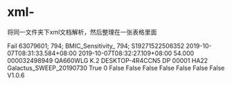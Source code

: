 # xml-
将同一文件夹下xml文档解析，然后整理在一张表格里面
<?xml version="1.0" encoding="UTF-8"?>
<?xml-stylesheet type='text/xsl' href='C:\Wistron_TDC\TDCXSL.xsl'?>
<TestResults>
<OverallResult>
<Result>Fail</Result>
<ErrorCode>63079601;</ErrorCode>
<LogErrorMessage></LogErrorMessage>
<ErrorTestName> 794;</ErrorTestName>
<ErrorFullTestName>BMIC_Sensitivity_ 794;</ErrorFullTestName>
<ErrorDetails> </ErrorDetails>
</OverallResult>
<UnitSerialNumber>S19271522506352</UnitSerialNumber>
<StartDate>2019-10-07T08:31:33.584+08:00</StartDate>
<StopDate>2019-10-07T08:32:27.109+08:00</StopDate>
<TestCycleTime>54.000</TestCycleTime>
<MoNumber>000032498949</MoNumber>
<ModelName>QA660WLG</ModelName>
<BOMVersion>K.2</BOMVersion>
<User></User>
<ComputerName>DESKTOP-4R4CCN5</ComputerName>
<StationType>DP</StationType>
<StationId>00001</StationId>
<StationLine>HA22</StationLine>
<TestBundleVersion>Galactus_SWEEP_20190730</TestBundleVersion>
<DutSwVersion></DutSwVersion>
<FlowCheckResults>True</FlowCheckResults>
<ProberUseTimes>0</ProberUseTimes>
<CameraVideo>False</CameraVideo>
<GRRTest>False</GRRTest>
<StrainGageTest>False</StrainGageTest>
<RFCableLoss>False</RFCableLoss>
<CoFixtureTest>False</CoFixtureTest>
<CameraCal>False</CameraCal>
<AcousticCal>False</AcousticCal>
<XMLVersion>V1.0.6</XMLVersion>
<TestDatas>
<TestData Name="BMIC_Frequency" Status="Pass" TestTime="27.390">
<Measurements>
<MeasurementData Name="8000" Status="Pass" Result="7996.930" LowerLimit="0.000" UpperLimit="8888.000" Units="Hz" CompType="GTLT" LogCount="0" LogTime="2019-10-07T08:32:06.160+08:00"/>
</Measurements>
</TestData>
<TestData Name="BMIC_Sensitivity" Status="Pass" TestTime="27.390">
<Measurements>
<MeasurementData Name="8000" Status="Pass" Result="-34.190" LowerLimit="-88888.000" UpperLimit="88888.000" Units="dBV" CompType="GTLT" LogCount="0" LogTime="2019-10-07T08:32:06.163+08:00"/>
</Measurements>
</TestData>
<TestData Name="BMIC_THD" Status="Pass" TestTime="27.390">
<Measurements>
<MeasurementData Name="8000" Status="Pass" Result="0.180" LowerLimit="0.000" UpperLimit="88888.000" Units="%" CompType="GTLT" LogCount="0" LogTime="2019-10-07T08:32:06.167+08:00"/>
</Measurements>
</TestData>
<TestData Name="BMIC_Frequency" Status="Pass" TestTime="27.406">
<Measurements>
<MeasurementData Name="6350" Status="Pass" Result="6347.040" LowerLimit="6335.000" UpperLimit="6365.000" Units="Hz" CompType="GTLT" LogCount="0" LogTime="2019-10-07T08:32:06.169+08:00"/>
</Measurements>
</TestData>
<TestData Name="BMIC_Sensitivity" Status="Pass" TestTime="27.406">
<Measurements>
<MeasurementData Name="6350" Status="Pass" Result="-33.110" LowerLimit="-37.990" UpperLimit="-27.990" Units="dBV" CompType="GTLT" LogCount="0" LogTime="2019-10-07T08:32:06.174+08:00"/>
</Measurements>
</TestData>
<TestData Name="BMIC_THD" Status="Pass" TestTime="27.406">
<Measurements>
<MeasurementData Name="6350" Status="Pass" Result="0.370" LowerLimit="0.000" UpperLimit="7.000" Units="%" CompType="GTLT" LogCount="0" LogTime="2019-10-07T08:32:06.178+08:00"/>
</Measurements>
</TestData>
<TestData Name="BMIC_Frequency" Status="Pass" TestTime="27.406">
<Measurements>
<MeasurementData Name="5040" Status="Pass" Result="5037.980" LowerLimit="5025.000" UpperLimit="5055.000" Units="Hz" CompType="GTLT" LogCount="0" LogTime="2019-10-07T08:32:06.181+08:00"/>
</Measurements>
</TestData>
<TestData Name="BMIC_Sensitivity" Status="Pass" TestTime="27.422">
<Measurements>
<MeasurementData Name="5040" Status="Pass" Result="-44.160" LowerLimit="-48.750" UpperLimit="-38.750" Units="dBV" CompType="GTLT" LogCount="0" LogTime="2019-10-07T08:32:06.185+08:00"/>
</Measurements>
</TestData>
<TestData Name="BMIC_THD" Status="Pass" TestTime="27.422">
<Measurements>
<MeasurementData Name="5040" Status="Pass" Result="0.140" LowerLimit="0.000" UpperLimit="7.000" Units="%" CompType="GTLT" LogCount="0" LogTime="2019-10-07T08:32:06.188+08:00"/>
</Measurements>
</TestData>
<TestData Name="BMIC_Frequency" Status="Pass" TestTime="27.422">
<Measurements>
<MeasurementData Name="4000" Status="Pass" Result="3998.230" LowerLimit="3985.000" UpperLimit="4015.000" Units="Hz" CompType="GTLT" LogCount="0" LogTime="2019-10-07T08:32:06.192+08:00"/>
</Measurements>
</TestData>
<TestData Name="BMIC_Sensitivity" Status="Pass" TestTime="27.422">
<Measurements>
<MeasurementData Name="4000" Status="Pass" Result="-39.570" LowerLimit="-44.550" UpperLimit="-34.550" Units="dBV" CompType="GTLT" LogCount="0" LogTime="2019-10-07T08:32:06.195+08:00"/>
</Measurements>
</TestData>
<TestData Name="BMIC_THD" Status="Pass" TestTime="27.422">
<Measurements>
<MeasurementData Name="4000" Status="Pass" Result="0.190" LowerLimit="0.000" UpperLimit="7.000" Units="%" CompType="GTLT" LogCount="0" LogTime="2019-10-07T08:32:06.198+08:00"/>
</Measurements>
</TestData>
<TestData Name="BMIC_Frequency" Status="Pass" TestTime="27.437">
<Measurements>
<MeasurementData Name="3175" Status="Pass" Result="3173.670" LowerLimit="3160.000" UpperLimit="3190.000" Units="Hz" CompType="GTLT" LogCount="0" LogTime="2019-10-07T08:32:06.201+08:00"/>
</Measurements>
</TestData>
<TestData Name="BMIC_Sensitivity" Status="Pass" TestTime="27.437">
<Measurements>
<MeasurementData Name="3175" Status="Pass" Result="-27.810" LowerLimit="-30.780" UpperLimit="-20.780" Units="dBV" CompType="GTLT" LogCount="0" LogTime="2019-10-07T08:32:06.204+08:00"/>
</Measurements>
</TestData>
<TestData Name="BMIC_THD" Status="Pass" TestTime="27.437">
<Measurements>
<MeasurementData Name="3175" Status="Pass" Result="0.380" LowerLimit="0.000" UpperLimit="7.000" Units="%" CompType="GTLT" LogCount="0" LogTime="2019-10-07T08:32:06.205+08:00"/>
</Measurements>
</TestData>
<TestData Name="BMIC_Frequency" Status="Pass" TestTime="27.437">
<Measurements>
<MeasurementData Name="2520" Status="Pass" Result="2518.900" LowerLimit="2505.000" UpperLimit="2535.000" Units="Hz" CompType="GTLT" LogCount="0" LogTime="2019-10-07T08:32:06.206+08:00"/>
</Measurements>
</TestData>
<TestData Name="BMIC_Sensitivity" Status="Pass" TestTime="27.437">
<Measurements>
<MeasurementData Name="2520" Status="Pass" Result="-38.750" LowerLimit="-42.940" UpperLimit="-32.940" Units="dBV" CompType="GTLT" LogCount="0" LogTime="2019-10-07T08:32:06.207+08:00"/>
</Measurements>
</TestData>
<TestData Name="BMIC_THD" Status="Pass" TestTime="27.437">
<Measurements>
<MeasurementData Name="2520" Status="Pass" Result="0.120" LowerLimit="0.000" UpperLimit="7.000" Units="%" CompType="GTLT" LogCount="0" LogTime="2019-10-07T08:32:06.208+08:00"/>
</Measurements>
</TestData>
<TestData Name="BMIC_Frequency" Status="Pass" TestTime="27.437">
<Measurements>
<MeasurementData Name="2000" Status="Pass" Result="1999.120" LowerLimit="1985.000" UpperLimit="2015.000" Units="Hz" CompType="GTLT" LogCount="0" LogTime="2019-10-07T08:32:06.209+08:00"/>
</Measurements>
</TestData>
<TestData Name="BMIC_Sensitivity" Status="Pass" TestTime="27.437">
<Measurements>
<MeasurementData Name="2000" Status="Pass" Result="-40.580" LowerLimit="-45.750" UpperLimit="-35.750" Units="dBV" CompType="GTLT" LogCount="0" LogTime="2019-10-07T08:32:06.210+08:00"/>
</Measurements>
</TestData>
<TestData Name="BMIC_THD" Status="Pass" TestTime="27.437">
<Measurements>
<MeasurementData Name="2000" Status="Pass" Result="0.090" LowerLimit="0.000" UpperLimit="7.000" Units="%" CompType="GTLT" LogCount="0" LogTime="2019-10-07T08:32:06.211+08:00"/>
</Measurements>
</TestData>
<TestData Name="BMIC_Frequency" Status="Pass" TestTime="27.437">
<Measurements>
<MeasurementData Name="1587" Status="Pass" Result="1586.320" LowerLimit="1572.000" UpperLimit="1602.000" Units="Hz" CompType="GTLT" LogCount="0" LogTime="2019-10-07T08:32:06.212+08:00"/>
</Measurements>
</TestData>
<TestData Name="BMIC_Sensitivity" Status="Pass" TestTime="27.437">
<Measurements>
<MeasurementData Name="1587" Status="Pass" Result="-39.960" LowerLimit="-44.650" UpperLimit="-34.650" Units="dBV" CompType="GTLT" LogCount="0" LogTime="2019-10-07T08:32:06.213+08:00"/>
</Measurements>
</TestData>
<TestData Name="BMIC_THD" Status="Pass" TestTime="27.453">
<Measurements>
<MeasurementData Name="1587" Status="Pass" Result="0.080" LowerLimit="0.000" UpperLimit="7.000" Units="%" CompType="GTLT" LogCount="0" LogTime="2019-10-07T08:32:06.214+08:00"/>
</Measurements>
</TestData>
<TestData Name="BMIC_Frequency" Status="Pass" TestTime="27.453">
<Measurements>
<MeasurementData Name="1260" Status="Pass" Result="1259.450" LowerLimit="1245.000" UpperLimit="1275.000" Units="Hz" CompType="GTLT" LogCount="0" LogTime="2019-10-07T08:32:06.215+08:00"/>
</Measurements>
</TestData>
<TestData Name="BMIC_Sensitivity" Status="Pass" TestTime="27.453">
<Measurements>
<MeasurementData Name="1260" Status="Pass" Result="-39.460" LowerLimit="-44.780" UpperLimit="-34.780" Units="dBV" CompType="GTLT" LogCount="0" LogTime="2019-10-07T08:32:06.216+08:00"/>
</Measurements>
</TestData>
<TestData Name="BMIC_THD" Status="Pass" TestTime="27.453">
<Measurements>
<MeasurementData Name="1260" Status="Pass" Result="0.100" LowerLimit="0.000" UpperLimit="7.000" Units="%" CompType="GTLT" LogCount="0" LogTime="2019-10-07T08:32:06.217+08:00"/>
</Measurements>
</TestData>
<TestData Name="BMIC_Frequency" Status="Pass" TestTime="27.453">
<Measurements>
<MeasurementData Name="1000" Status="Pass" Result="999.570" LowerLimit="985.000" UpperLimit="1015.000" Units="Hz" CompType="GTLT" LogCount="0" LogTime="2019-10-07T08:32:06.218+08:00"/>
</Measurements>
</TestData>
<TestData Name="BMIC_Sensitivity" Status="Pass" TestTime="27.453">
<Measurements>
<MeasurementData Name="1000" Status="Pass" Result="-36.730" LowerLimit="-42.270" UpperLimit="-32.270" Units="dBV" CompType="GTLT" LogCount="0" LogTime="2019-10-07T08:32:06.219+08:00"/>
</Measurements>
</TestData>
<TestData Name="BMIC_THD" Status="Pass" TestTime="27.453">
<Measurements>
<MeasurementData Name="1000" Status="Pass" Result="0.150" LowerLimit="0.000" UpperLimit="7.000" Units="%" CompType="GTLT" LogCount="0" LogTime="2019-10-07T08:32:06.220+08:00"/>
</Measurements>
</TestData>
<TestData Name="BMIC_Frequency" Status="Pass" TestTime="27.453">
<Measurements>
<MeasurementData Name=" 794" Status="Pass" Result="796.830" LowerLimit="779.000" UpperLimit="809.000" Units="Hz" CompType="GTLT" LogCount="0" LogTime="2019-10-07T08:32:06.221+08:00"/>
</Measurements>
</TestData>
<TestData Name="BMIC_Sensitivity" Status="Fail" TestTime="27.453">
<Measurements>
<MeasurementData Name=" 794" Status="Fail" Result="-44.460" LowerLimit="-35.910" UpperLimit="-25.910" Units="dBV" CompType="GTLT" LogCount="0" LogTime="2019-10-07T08:32:06.222+08:00"/>
</Measurements>
</TestData>
<TestData Name="BMIC_THD" Status="Pass" TestTime="27.453">
<Measurements>
<MeasurementData Name=" 794" Status="Pass" Result="1.240" LowerLimit="0.000" UpperLimit="10.000" Units="%" CompType="GTLT" LogCount="0" LogTime="2019-10-07T08:32:06.223+08:00"/>
</Measurements>
</TestData>
<TestData Name="BMIC_Frequency" Status="Pass" TestTime="27.453">
<Measurements>
<MeasurementData Name=" 630" Status="Pass" Result="629.720" LowerLimit="615.000" UpperLimit="645.000" Units="Hz" CompType="GTLT" LogCount="0" LogTime="2019-10-07T08:32:06.224+08:00"/>
</Measurements>
</TestData>
<TestData Name="BMIC_Sensitivity" Status="Pass" TestTime="27.453">
<Measurements>
<MeasurementData Name=" 630" Status="Pass" Result="-35.510" LowerLimit="-40.430" UpperLimit="-30.430" Units="dBV" CompType="GTLT" LogCount="0" LogTime="2019-10-07T08:32:06.225+08:00"/>
</Measurements>
</TestData>
<TestData Name="BMIC_THD" Status="Pass" TestTime="27.453">
<Measurements>
<MeasurementData Name=" 630" Status="Pass" Result="0.170" LowerLimit="0.000" UpperLimit="10.000" Units="%" CompType="GTLT" LogCount="0" LogTime="2019-10-07T08:32:06.226+08:00"/>
</Measurements>
</TestData>
<TestData Name="BMIC_Frequency" Status="Pass" TestTime="27.453">
<Measurements>
<MeasurementData Name=" 500" Status="Pass" Result="499.780" LowerLimit="485.000" UpperLimit="515.000" Units="Hz" CompType="GTLT" LogCount="0" LogTime="2019-10-07T08:32:06.227+08:00"/>
</Measurements>
</TestData>
<TestData Name="BMIC_Sensitivity" Status="Pass" TestTime="27.453">
<Measurements>
<MeasurementData Name=" 500" Status="Pass" Result="-39.920" LowerLimit="-44.810" UpperLimit="-34.810" Units="dBV" CompType="GTLT" LogCount="0" LogTime="2019-10-07T08:32:06.228+08:00"/>
</Measurements>
</TestData>
<TestData Name="BMIC_THD" Status="Pass" TestTime="27.468">
<Measurements>
<MeasurementData Name=" 500" Status="Pass" Result="0.110" LowerLimit="0.000" UpperLimit="10.000" Units="%" CompType="GTLT" LogCount="0" LogTime="2019-10-07T08:32:06.229+08:00"/>
</Measurements>
</TestData>
<TestData Name="BMIC_Frequency" Status="Pass" TestTime="27.468">
<Measurements>
<MeasurementData Name=" 397" Status="Pass" Result="396.830" LowerLimit="382.000" UpperLimit="412.000" Units="Hz" CompType="GTLT" LogCount="0" LogTime="2019-10-07T08:32:06.230+08:00"/>
</Measurements>
</TestData>
<TestData Name="BMIC_Sensitivity" Status="Pass" TestTime="27.468">
<Measurements>
<MeasurementData Name=" 397" Status="Pass" Result="-38.500" LowerLimit="-43.800" UpperLimit="-33.800" Units="dBV" CompType="GTLT" LogCount="0" LogTime="2019-10-07T08:32:06.231+08:00"/>
</Measurements>
</TestData>
<TestData Name="BMIC_THD" Status="Pass" TestTime="27.468">
<Measurements>
<MeasurementData Name=" 397" Status="Pass" Result="0.270" LowerLimit="0.000" UpperLimit="10.000" Units="%" CompType="GTLT" LogCount="0" LogTime="2019-10-07T08:32:06.232+08:00"/>
</Measurements>
</TestData>
<TestData Name="BMIC_Frequency" Status="Pass" TestTime="27.468">
<Measurements>
<MeasurementData Name=" 315" Status="Pass" Result="314.860" LowerLimit="300.000" UpperLimit="330.000" Units="Hz" CompType="GTLT" LogCount="0" LogTime="2019-10-07T08:32:06.232+08:00"/>
</Measurements>
</TestData>
<TestData Name="BMIC_Sensitivity" Status="Pass" TestTime="27.468">
<Measurements>
<MeasurementData Name=" 315" Status="Pass" Result="-39.480" LowerLimit="-44.760" UpperLimit="-34.760" Units="dBV" CompType="GTLT" LogCount="0" LogTime="2019-10-07T08:32:06.233+08:00"/>
</Measurements>
</TestData>
<TestData Name="BMIC_THD" Status="Pass" TestTime="27.468">
<Measurements>
<MeasurementData Name=" 315" Status="Pass" Result="0.420" LowerLimit="0.000" UpperLimit="10.000" Units="%" CompType="GTLT" LogCount="0" LogTime="2019-10-07T08:32:06.234+08:00"/>
</Measurements>
</TestData>
<TestData Name="BMIC_Frequency" Status="Pass" TestTime="27.468">
<Measurements>
<MeasurementData Name=" 250" Status="Pass" Result="24.500" LowerLimit="-8888.000" UpperLimit="8888.000" Units="Hz" CompType="GTLT" LogCount="0" LogTime="2019-10-07T08:32:06.235+08:00"/>
</Measurements>
</TestData>
<TestData Name="BMIC_Sensitivity" Status="Pass" TestTime="27.468">
<Measurements>
<MeasurementData Name=" 250" Status="Pass" Result="-101.950" LowerLimit="-8888.000" UpperLimit="8888.000" Units="dBV" CompType="GTLT" LogCount="0" LogTime="2019-10-07T08:32:06.236+08:00"/>
</Measurements>
</TestData>
<TestData Name="BMIC_THD" Status="Pass" TestTime="27.468">
<Measurements>
<MeasurementData Name=" 250" Status="Pass" Result="5.560" LowerLimit="-8888.000" UpperLimit="8888.000" Units="%" CompType="GTLT" LogCount="0" LogTime="2019-10-07T08:32:06.237+08:00"/>
</Measurements>
</TestData>
<TestData Name="SPK_Frequency" Status="Pass" TestTime="19.719">
<Measurements>
<MeasurementData Name="8000" Status="Pass" Result="8030.490" LowerLimit="-88888.000" UpperLimit="88888.000" Units="Hz" CompType="GTLT" LogCount="0" LogTime="2019-10-07T08:32:27.005+08:00"/>
</Measurements>
</TestData>
<TestData Name="SPK_SPL" Status="Pass" TestTime="19.735">
<Measurements>
<MeasurementData Name="8000" Status="Pass" Result="103.010" LowerLimit="-88888.000" UpperLimit="88888.000" Units="dBSPL" CompType="GTLT" LogCount="0" LogTime="2019-10-07T08:32:27.017+08:00"/>
</Measurements>
</TestData>
<TestData Name="SPK_THD" Status="Pass" TestTime="19.735">
<Measurements>
<MeasurementData Name="8000" Status="Pass" Result="0.800" LowerLimit="0.000" UpperLimit="88888.000" Units="%" CompType="GTLT" LogCount="0" LogTime="2019-10-07T08:32:27.020+08:00"/>
</Measurements>
</TestData>
<TestData Name="SPK_Frequency" Status="Pass" TestTime="19.735">
<Measurements>
<MeasurementData Name="6350" Status="Pass" Result="6319.650" LowerLimit="-88888.000" UpperLimit="88888.000" Units="Hz" CompType="GTLT" LogCount="0" LogTime="2019-10-07T08:32:27.024+08:00"/>
</Measurements>
</TestData>
<TestData Name="SPK_SPL" Status="Pass" TestTime="19.750">
<Measurements>
<MeasurementData Name="6350" Status="Pass" Result="98.680" LowerLimit="-88888.000" UpperLimit="88888.000" Units="dBSPL" CompType="GTLT" LogCount="0" LogTime="2019-10-07T08:32:27.027+08:00"/>
</Measurements>
</TestData>
<TestData Name="SPK_THD" Status="Pass" TestTime="19.750">
<Measurements>
<MeasurementData Name="6350" Status="Pass" Result="5.320" LowerLimit="0.000" UpperLimit="88888.000" Units="%" CompType="GTLT" LogCount="0" LogTime="2019-10-07T08:32:27.028+08:00"/>
</Measurements>
</TestData>
<TestData Name="SPK_Frequency" Status="Pass" TestTime="19.750">
<Measurements>
<MeasurementData Name="5040" Status="Pass" Result="5015.900" LowerLimit="4975.000" UpperLimit="5105.000" Units="Hz" CompType="GTLT" LogCount="0" LogTime="2019-10-07T08:32:27.030+08:00"/>
</Measurements>
</TestData>
<TestData Name="SPK_SPL" Status="Pass" TestTime="19.750">
<Measurements>
<MeasurementData Name="5040" Status="Pass" Result="109.790" LowerLimit="101.600" UpperLimit="114.600" Units="dBSPL" CompType="GTLT" LogCount="0" LogTime="2019-10-07T08:32:27.032+08:00"/>
</Measurements>
</TestData>
<TestData Name="SPK_THD" Status="Pass" TestTime="19.750">
<Measurements>
<MeasurementData Name="5040" Status="Pass" Result="0.650" LowerLimit="0.000" UpperLimit="40.000" Units="%" CompType="GTLT" LogCount="0" LogTime="2019-10-07T08:32:27.033+08:00"/>
</Measurements>
</TestData>
<TestData Name="SPK_Frequency" Status="Pass" TestTime="19.750">
<Measurements>
<MeasurementData Name="4000" Status="Pass" Result="4011.970" LowerLimit="3935.000" UpperLimit="4065.000" Units="Hz" CompType="GTLT" LogCount="0" LogTime="2019-10-07T08:32:27.035+08:00"/>
</Measurements>
</TestData>
<TestData Name="SPK_SPL" Status="Pass" TestTime="19.750">
<Measurements>
<MeasurementData Name="4000" Status="Pass" Result="118.130" LowerLimit="111.100" UpperLimit="123.100" Units="dBSPL" CompType="GTLT" LogCount="0" LogTime="2019-10-07T08:32:27.037+08:00"/>
</Measurements>
</TestData>
<TestData Name="SPK_THD" Status="Pass" TestTime="19.750">
<Measurements>
<MeasurementData Name="4000" Status="Pass" Result="15.200" LowerLimit="0.000" UpperLimit="40.000" Units="%" CompType="GTLT" LogCount="0" LogTime="2019-10-07T08:32:27.038+08:00"/>
</Measurements>
</TestData>
<TestData Name="SPK_Frequency" Status="Pass" TestTime="19.750">
<Measurements>
<MeasurementData Name="3175" Status="Pass" Result="3161.400" LowerLimit="3110.000" UpperLimit="3240.000" Units="Hz" CompType="GTLT" LogCount="0" LogTime="2019-10-07T08:32:27.039+08:00"/>
</Measurements>
</TestData>
<TestData Name="SPK_SPL" Status="Pass" TestTime="19.750">
<Measurements>
<MeasurementData Name="3175" Status="Pass" Result="110.570" LowerLimit="102.800" UpperLimit="117.600" Units="dBSPL" CompType="GTLT" LogCount="0" LogTime="2019-10-07T08:32:27.040+08:00"/>
</Measurements>
</TestData>
<TestData Name="SPK_THD" Status="Pass" TestTime="19.750">
<Measurements>
<MeasurementData Name="3175" Status="Pass" Result="1.260" LowerLimit="0.000" UpperLimit="30.000" Units="%" CompType="GTLT" LogCount="0" LogTime="2019-10-07T08:32:27.041+08:00"/>
</Measurements>
</TestData>
<TestData Name="SPK_Frequency" Status="Pass" TestTime="19.750">
<Measurements>
<MeasurementData Name="2520" Status="Pass" Result="2508.030" LowerLimit="2455.000" UpperLimit="2585.000" Units="Hz" CompType="GTLT" LogCount="0" LogTime="2019-10-07T08:32:27.042+08:00"/>
</Measurements>
</TestData>
<TestData Name="SPK_SPL" Status="Pass" TestTime="19.766">
<Measurements>
<MeasurementData Name="2520" Status="Pass" Result="118.670" LowerLimit="110.900" UpperLimit="122.900" Units="dBSPL" CompType="GTLT" LogCount="0" LogTime="2019-10-07T08:32:27.042+08:00"/>
</Measurements>
</TestData>
<TestData Name="SPK_THD" Status="Pass" TestTime="19.766">
<Measurements>
<MeasurementData Name="2520" Status="Pass" Result="16.670" LowerLimit="0.000" UpperLimit="30.000" Units="%" CompType="GTLT" LogCount="0" LogTime="2019-10-07T08:32:27.043+08:00"/>
</Measurements>
</TestData>
<TestData Name="SPK_Frequency" Status="Pass" TestTime="19.766">
<Measurements>
<MeasurementData Name="2000" Status="Pass" Result="2006.840" LowerLimit="1935.000" UpperLimit="2065.000" Units="Hz" CompType="GTLT" LogCount="0" LogTime="2019-10-07T08:32:27.044+08:00"/>
</Measurements>
</TestData>
<TestData Name="SPK_SPL" Status="Pass" TestTime="19.766">
<Measurements>
<MeasurementData Name="2000" Status="Pass" Result="115.190" LowerLimit="108.200" UpperLimit="120.200" Units="dBSPL" CompType="GTLT" LogCount="0" LogTime="2019-10-07T08:32:27.045+08:00"/>
</Measurements>
</TestData>
<TestData Name="SPK_THD" Status="Pass" TestTime="19.766">
<Measurements>
<MeasurementData Name="2000" Status="Pass" Result="1.850" LowerLimit="0.000" UpperLimit="15.000" Units="%" CompType="GTLT" LogCount="0" LogTime="2019-10-07T08:32:27.046+08:00"/>
</Measurements>
</TestData>
<TestData Name="SPK_Frequency" Status="Pass" TestTime="19.766">
<Measurements>
<MeasurementData Name="1587" Status="Pass" Result="1605.670" LowerLimit="1522.000" UpperLimit="1652.000" Units="Hz" CompType="GTLT" LogCount="0" LogTime="2019-10-07T08:32:27.047+08:00"/>
</Measurements>
</TestData>
<TestData Name="SPK_SPL" Status="Pass" TestTime="19.766">
<Measurements>
<MeasurementData Name="1587" Status="Pass" Result="109.530" LowerLimit="102.200" UpperLimit="114.200" Units="dBSPL" CompType="GTLT" LogCount="0" LogTime="2019-10-07T08:32:27.048+08:00"/>
</Measurements>
</TestData>
<TestData Name="SPK_THD" Status="Pass" TestTime="19.766">
<Measurements>
<MeasurementData Name="1587" Status="Pass" Result="1.070" LowerLimit="0.000" UpperLimit="15.000" Units="%" CompType="GTLT" LogCount="0" LogTime="2019-10-07T08:32:27.048+08:00"/>
</Measurements>
</TestData>
<TestData Name="SPK_Frequency" Status="Pass" TestTime="19.766">
<Measurements>
<MeasurementData Name="1260" Status="Pass" Result="1254.380" LowerLimit="1195.000" UpperLimit="1325.000" Units="Hz" CompType="GTLT" LogCount="0" LogTime="2019-10-07T08:32:27.049+08:00"/>
</Measurements>
</TestData>
<TestData Name="SPK_SPL" Status="Pass" TestTime="19.766">
<Measurements>
<MeasurementData Name="1260" Status="Pass" Result="109.080" LowerLimit="101.200" UpperLimit="113.200" Units="dBSPL" CompType="GTLT" LogCount="0" LogTime="2019-10-07T08:32:27.050+08:00"/>
</Measurements>
</TestData>
<TestData Name="SPK_THD" Status="Pass" TestTime="19.766">
<Measurements>
<MeasurementData Name="1260" Status="Pass" Result="6.250" LowerLimit="0.000" UpperLimit="15.000" Units="%" CompType="GTLT" LogCount="0" LogTime="2019-10-07T08:32:27.051+08:00"/>
</Measurements>
</TestData>
<TestData Name="SPK_Frequency" Status="Pass" TestTime="19.766">
<Measurements>
<MeasurementData Name="1000" Status="Pass" Result="1003.430" LowerLimit="935.000" UpperLimit="1065.000" Units="Hz" CompType="GTLT" LogCount="0" LogTime="2019-10-07T08:32:27.052+08:00"/>
</Measurements>
</TestData>
<TestData Name="SPK_SPL" Status="Pass" TestTime="19.766">
<Measurements>
<MeasurementData Name="1000" Status="Pass" Result="109.310" LowerLimit="100.800" UpperLimit="112.800" Units="dBSPL" CompType="GTLT" LogCount="0" LogTime="2019-10-07T08:32:27.053+08:00"/>
</Measurements>
</TestData>
<TestData Name="SPK_THD" Status="Pass" TestTime="19.766">
<Measurements>
<MeasurementData Name="1000" Status="Pass" Result="8.380" LowerLimit="0.000" UpperLimit="15.000" Units="%" CompType="GTLT" LogCount="0" LogTime="2019-10-07T08:32:27.054+08:00"/>
</Measurements>
</TestData>
<TestData Name="SPK_Frequency" Status="Pass" TestTime="19.766">
<Measurements>
<MeasurementData Name=" 794" Status="Pass" Result="802.620" LowerLimit="729.000" UpperLimit="859.000" Units="Hz" CompType="GTLT" LogCount="0" LogTime="2019-10-07T08:32:27.054+08:00"/>
</Measurements>
</TestData>
<TestData Name="SPK_SPL" Status="Pass" TestTime="19.766">
<Measurements>
<MeasurementData Name=" 794" Status="Pass" Result="113.200" LowerLimit="104.800" UpperLimit="116.800" Units="dBSPL" CompType="GTLT" LogCount="0" LogTime="2019-10-07T08:32:27.055+08:00"/>
</Measurements>
</TestData>
<TestData Name="SPK_THD" Status="Pass" TestTime="19.766">
<Measurements>
<MeasurementData Name=" 794" Status="Pass" Result="5.140" LowerLimit="0.000" UpperLimit="30.000" Units="%" CompType="GTLT" LogCount="0" LogTime="2019-10-07T08:32:27.056+08:00"/>
</Measurements>
</TestData>
<TestData Name="SPK_Frequency" Status="Pass" TestTime="19.766">
<Measurements>
<MeasurementData Name=" 630" Status="Pass" Result="632.070" LowerLimit="565.000" UpperLimit="695.000" Units="Hz" CompType="GTLT" LogCount="0" LogTime="2019-10-07T08:32:27.057+08:00"/>
</Measurements>
</TestData>
<TestData Name="SPK_SPL" Status="Pass" TestTime="19.782">
<Measurements>
<MeasurementData Name=" 630" Status="Pass" Result="108.590" LowerLimit="103.600" UpperLimit="115.600" Units="dBSPL" CompType="GTLT" LogCount="0" LogTime="2019-10-07T08:32:27.058+08:00"/>
</Measurements>
</TestData>
<TestData Name="SPK_THD" Status="Pass" TestTime="19.782">
<Measurements>
<MeasurementData Name=" 630" Status="Pass" Result="4.070" LowerLimit="0.000" UpperLimit="35.000" Units="%" CompType="GTLT" LogCount="0" LogTime="2019-10-07T08:32:27.059+08:00"/>
</Measurements>
</TestData>
<TestData Name="SPK_Frequency" Status="Pass" TestTime="19.782">
<Measurements>
<MeasurementData Name=" 500" Status="Pass" Result="501.660" LowerLimit="435.000" UpperLimit="565.000" Units="Hz" CompType="GTLT" LogCount="0" LogTime="2019-10-07T08:32:27.059+08:00"/>
</Measurements>
</TestData>
<TestData Name="SPK_SPL" Status="Pass" TestTime="19.782">
<Measurements>
<MeasurementData Name=" 500" Status="Pass" Result="100.180" LowerLimit="95.000" UpperLimit="108.000" Units="dBSPL" CompType="GTLT" LogCount="0" LogTime="2019-10-07T08:32:27.060+08:00"/>
</Measurements>
</TestData>
<TestData Name="SPK_THD" Status="Pass" TestTime="19.782">
<Measurements>
<MeasurementData Name=" 500" Status="Pass" Result="3.720" LowerLimit="0.000" UpperLimit="40.000" Units="%" CompType="GTLT" LogCount="0" LogTime="2019-10-07T08:32:27.061+08:00"/>
</Measurements>
</TestData>
<TestData Name="SPK_Frequency" Status="Pass" TestTime="19.782">
<Measurements>
<MeasurementData Name=" 397" Status="Pass" Result="401.340" LowerLimit="332.000" UpperLimit="462.000" Units="Hz" CompType="GTLT" LogCount="0" LogTime="2019-10-07T08:32:27.062+08:00"/>
</Measurements>
</TestData>
<TestData Name="SPK_SPL" Status="Pass" TestTime="19.782">
<Measurements>
<MeasurementData Name=" 397" Status="Pass" Result="92.490" LowerLimit="86.800" UpperLimit="99.800" Units="dBSPL" CompType="GTLT" LogCount="0" LogTime="2019-10-07T08:32:27.063+08:00"/>
</Measurements>
</TestData>
<TestData Name="SPK_THD" Status="Pass" TestTime="19.782">
<Measurements>
<MeasurementData Name=" 397" Status="Pass" Result="15.760" LowerLimit="0.000" UpperLimit="45.000" Units="%" CompType="GTLT" LogCount="0" LogTime="2019-10-07T08:32:27.064+08:00"/>
</Measurements>
</TestData>
<TestData Name="SPK_Frequency" Status="Pass" TestTime="19.782">
<Measurements>
<MeasurementData Name=" 315" Status="Pass" Result="316.060" LowerLimit="-88888.000" UpperLimit="88888.000" Units="Hz" CompType="GTLT" LogCount="0" LogTime="2019-10-07T08:32:27.064+08:00"/>
</Measurements>
</TestData>
<TestData Name="SPK_SPL" Status="Pass" TestTime="19.782">
<Measurements>
<MeasurementData Name=" 315" Status="Pass" Result="86.210" LowerLimit="-88888.000" UpperLimit="88888.000" Units="dBSPL" CompType="GTLT" LogCount="0" LogTime="2019-10-07T08:32:27.065+08:00"/>
</Measurements>
</TestData>
<TestData Name="SPK_THD" Status="Pass" TestTime="19.782">
<Measurements>
<MeasurementData Name=" 315" Status="Pass" Result="18.020" LowerLimit="0.000" UpperLimit="88888.000" Units="%" CompType="GTLT" LogCount="0" LogTime="2019-10-07T08:32:27.066+08:00"/>
</Measurements>
</TestData>
<TestData Name="SPK_Frequency" Status="Pass" TestTime="19.782">
<Measurements>
<MeasurementData Name=" 250" Status="Pass" Result="12.230" LowerLimit="-88888.000" UpperLimit="88888.000" Units="Hz" CompType="GTLT" LogCount="0" LogTime="2019-10-07T08:32:27.067+08:00"/>
</Measurements>
</TestData>
<TestData Name="SPK_SPL" Status="Pass" TestTime="19.782">
<Measurements>
<MeasurementData Name=" 250" Status="Pass" Result="23.710" LowerLimit="-88888.000" UpperLimit="88888.000" Units="dBSPL" CompType="GTLT" LogCount="0" LogTime="2019-10-07T08:32:27.067+08:00"/>
</Measurements>
</TestData>
<TestData Name="SPK_THD" Status="Pass" TestTime="19.782">
<Measurements>
<MeasurementData Name=" 250" Status="Pass" Result="73.330" LowerLimit="0.000" UpperLimit="88888.000" Units="%" CompType="GTLT" LogCount="0" LogTime="2019-10-07T08:32:27.068+08:00"/>
</Measurements>
</TestData>
</TestDatas>
</TestResults>
